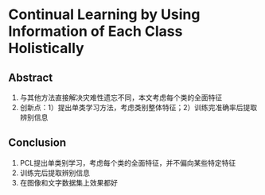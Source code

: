 # Continual Learning by Using Information of Each Class Holistically

## Abstract
1. 与其他方法直接解决灾难性遗忘不同，本文考虑每个类的全面特征
2. 创新点：1）提出单类学习方法，考虑类别整体特征；2）训练完准确率后提取辨别信息


## Conclusion
1. PCL提出单类别学习，考虑每个类的全面特征，并不偏向某些特定特征
2. 训练完后提取辨别信息
3. 在图像和文字数据集上效果都好